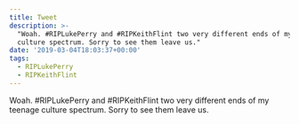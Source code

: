 ```yaml
---
title: Tweet
description: >-
  "Woah. #RIPLukePerry and #RIPKeithFlint two very different ends of my teenage
  culture spectrum. Sorry to see them leave us."
date: '2019-03-04T18:03:37+00:00'
tags:
  - RIPLukePerry
  - RIPKeithFlint
---
```

Woah. #RIPLukePerry and #RIPKeithFlint two very different ends of my teenage culture spectrum. Sorry to see them leave us.

